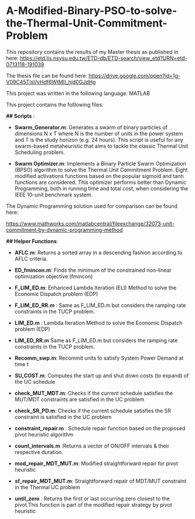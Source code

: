 # A-Modified-Binary-PSO-to-solve-the-Thermal-Unit-Commitment-Problem

This repository contains the results of my Master thesis as published in here:
https://etd.lis.nsysu.edu.tw/ETD-db/ETD-search/view_etd?URN=etd-0713118-191039

The thesis file can be found here: 
https://drive.google.com/open?id=1g-V09C45TIsVyHdf6WtMIl_hjd0GJdHg

This project was written in the following language: MATLAB 

This project contains the folllowing files:

__## Scripts__ : 
- __Swarm_Generator.m__: Generates a swarm of binary particles of dimensions N x T where N is the number of units in the power system and T is the study horizon (e.g. 24 hours). This script is useful for any swarm-based metaheuristic that aims to tackle the classic Thermal Unit Scheduling problem.

- __Swarm Optimizer.m__: Implements a Binary Particle Swarm Optimization (BPSO) algorithm to solve the Thermal Unit Commitment Problem. Eight modified activations functions based on the popular sigmoid and tanh functions are considered. This optimizer performs better than Dynamic Programming, both in running time and total cost, when considering the IEEE 10-unit benchmark system. 

The Dynamic Programming solution used for comparison can be found here: 

https://www.mathworks.com/matlabcentral/fileexchange/32073-unit-commitment-by-dynamic-programming-method


__## Helper Functions__:
- __AFLC.m__: Returns a sorted array in a descending fashion according to AFLC criteria.

- __ED_fmincon.m__: Finds the minimum of the constrained non-linear optimization objective (fmincon)

- __F_LIM_ED.m__: Enhanced Lambda Iteration (ELI) Method to solve the Economic Dispatch problem (EDP)

- __F_LIM_ED_RR.m__ : Same as F_LIM_ED.m but considers the ramping rate constraints in the TUCP problem. 

- __LIM_ED.m__ : Lambda Iteration Method to solve the Economic Dispatch problem (EDP)

- __LIM_ED_RR.m__ Same as F_LIM_ED.m but considers the ramping rate constraints in the TUCP problem. 

- __Recomm_swp.m__: Recommit units to satisfy System Power Demand at time t

- __SU_COST.m__: Computes the start up and shut down costs (to expand) of the UC schedule 

- __check_MUT_MDT.m__: Checks if the current schedule satisfies the MUT/MDT constraints are satisfied in the UC problem 

- __check_SR_PD.m__: Checks if the current schedule satisfies the SR constraint is satisfied in the UC problem 

- __constraint_repair.m__ : Schedule repair function based on the proposed pivot heuristic algorithm 

- __count_intervals.m__ :Returns a vector of ON/OFF intervals & their respective duration. 

- __mod_repair_MDT_MUT.m__: Modified straightforward repair for pivot heuristic

- __sf_repair_MDT_MUT.m__: Straightforward repair of MDT/MUT constraint in the Thermal UC problem 

- __until_zero__ : Returns the first or last occurring zero closest to the pivot.This function is part of the modified repair strategy by pivot heuristic



